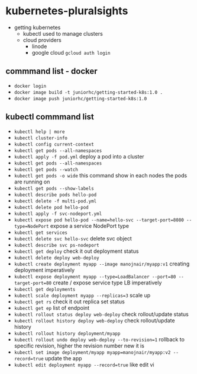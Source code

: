 # kubernetes-pluralsights

- getting kubernetes
    - kubectl used to manage clusters
    - cloud providers
        - linode 
        - google cloud `gcloud auth login`

## commmand list - docker
- `docker login`
- `docker image build -t juniorhc/getting-started-k8s:1.0 .`
- `docker image push juniorhc/getting-started-k8s:1.0 `


## kubectl commmand list
- `kubectl help | more`
- `kubectl cluster-info`
- `kubectl config current-context`
- `kubectl get pods --all-namespaces`
- `kubectl apply -f pod.yml` deploy a pod into a cluster
- `kubectl get pods --all-namespaces`
- `kubectl get pods --watch`
- `kubectl get pods -o wide` this command show in each nodes the pods are running on
- `kubectl get pods --show-labels`
- `kubectl describe pods hello-pod`
- `kubectl delete -f multi-pod.yml`
- `kubectl delete pod hello-pod`
- `kubectl apply -f svc-nodeport.yml`
- `kubectl expose pod hello-pod --name=hello-svc --target-port=8080 --type=NodePort` expose a service NodePort type
- `kubectl get services`
- `kubectl delete svc hello-svc` delete svc object
- `kubectl describe svc ps-nodeport`
- `kubectl get deploy` check it out deployment status
- `kubectl delete deploy web-deploy`
- `kubectl create deployment myapp --image manojnair/myapp:v1` creating deployment imperatively 
- `kubectl expose deployment myapp --type=LoadBalancer --port=80 --target-port=80` create / expose service type LB imperatively 
- `kubectl get deployments`
- `kubectl scale deployment myapp --replicas=3` scale up
- `kubectl get rs` check it out replica set status
- `kubectl get ep` list of endpoint
- `kubectl rollout status deploy web-deploy` check rollout/update status
- `kubectl rollout history deploy web-deploy` check rollout/update history 
- `kubectl rollout history deployment/myapp`
- `kubectl rollout undo deploy web-deploy --to-revision=1` rollback to specific revision, higher the revision number new it is
- `kubectl set image deployment/myapp myapp=manojnair/myapp:v2 --record=true` update the app
- `kubectl edit deployment myapp --record=true` like edit vi 
